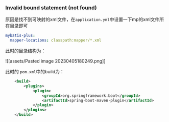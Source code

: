 
###  Invalid bound statement (not found)

原因是找不到可映射的xml文件，在`application.yml`中设置一下mp的xml文件所在目录即可

```yml
mybatis-plus:  
  mapper-locations: classpath:mapper/*.xml
```

此时的目录结构为：

![[assets/Pasted image 20230405180249.png]]

此时的 `pom.xml`中的build为：

```xml
    <build>
        <plugins>
            <plugin>
                <groupId>org.springframework.boot</groupId>
                <artifactId>spring-boot-maven-plugin</artifactId>
            </plugin>
        </plugins>
    </build>
```

